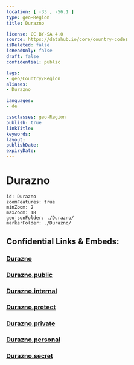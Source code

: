 ```yaml
---
location: [ -33 , -56.1 ] 
type: geo-Region
title: Durazno

license: CC BY-SA 4.0
source: https://datahub.io/core/country-codes
isDeleted: false
isReadOnly: false
draft: false
confidential: public

tags:
- geo/Country/Region
aliases:
- Durazno

Languages:
- de

cssclasses: geo-Region
publish: true
linkTitle: 
keywords: 
layout: 
publishDate: 
expiryDate: 
---
```


# Durazno

```leaflet
id: Durazno
zoomFeatures: true 
minZoom: 2 
maxZoom: 18
geojsonFolder: ./Durazno/
markerFolder: ./Durazno/
```


## Confidential Links & Embeds: 

### [Durazno](/_Standards/Earth/Continent/America~South/Uruguay/departments~Uruguay/Durazno.md) 

### [Durazno.public](/_public/Earth/Continent/America~South/Uruguay/departments~Uruguay/Durazno.public.md) 

### [Durazno.internal](/_internal/Earth/Continent/America~South/Uruguay/departments~Uruguay/Durazno.internal.md) 

### [Durazno.protect](/_protect/Earth/Continent/America~South/Uruguay/departments~Uruguay/Durazno.protect.md) 

### [Durazno.private](/_private/Earth/Continent/America~South/Uruguay/departments~Uruguay/Durazno.private.md) 

### [Durazno.personal](/_personal/Earth/Continent/America~South/Uruguay/departments~Uruguay/Durazno.personal.md) 

### [Durazno.secret](/_secret/Earth/Continent/America~South/Uruguay/departments~Uruguay/Durazno.secret.md)

